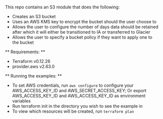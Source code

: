 This repo contains an S3 module that does the following:

 * Creates an S3 bucket
 * Uses an AWS KMS key to encrypt the bucket should the user choose to
 * Allows the user to configure the number of days data should be retained after which it will either be transitioned to IA or transferred to Glacier
 * Allows the user to specify a bucket policy if they want to apply one to the bucket

 ** Requirements: **
  * Terraform v0.12.26
  * provider.aws v2.63.0

** Running the examples: **
 * To set AWS credentials, run `aws configure` to configure your AWS_ACCESS_KEY_ID and AWS_SECRET_ACCESS_KEY; Or export AWS_ACCESS_KEY_ID and AWS_ACCESS_KEY_ID as environment variables
 * Run terraform init in the directory you wish to see the example in
 * To view which resources will be created, run `terraform plan`
